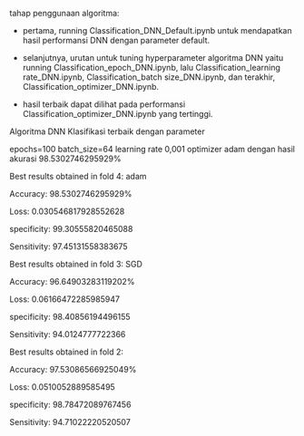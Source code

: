 tahap penggunaan algoritma:

- pertama, running Classification_DNN_Default.ipynb untuk mendapatkan hasil performansi DNN dengan parameter default.

- selanjutnya, urutan untuk tuning hyperparameter algoritma DNN yaitu running Classification_epoch_DNN.ipynb, lalu Classification_learning rate_DNN.ipynb, Classification_batch size_DNN.ipynb, dan terakhir, Classification_optimizer_DNN.ipynb.

- hasil terbaik dapat dilihat pada performansi Classification_optimizer_DNN.ipynb yang tertinggi.

Algoritma DNN Klasifikasi terbaik dengan parameter

epochs=100
batch_size=64
learning rate 0,001
optimizer adam dengan hasil akurasi 98.5302746295929%

Best results obtained in fold 4: adam

Accuracy: 98.5302746295929%

Loss: 0.030546817928552628

specificity: 99.30555820465088

Sensitivity: 97.45131558383675

Best results obtained in fold 3: SGD

Accuracy: 96.64903283119202%

Loss: 0.06166472285985947

specificity: 98.40856194496155

Sensitivity: 94.0124777722366

Best results obtained in fold 2:

Accuracy: 97.53086566925049%

Loss: 0.0510052889585495

specificity: 98.78472089767456

Sensitivity: 94.71022220520507
